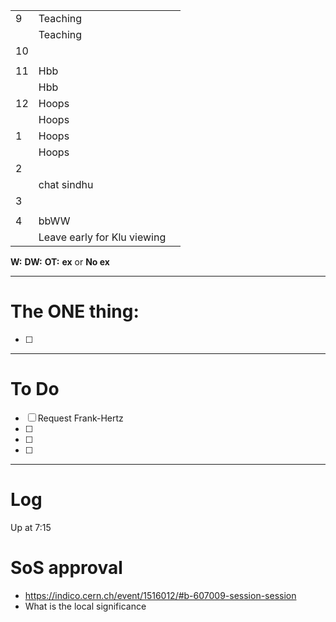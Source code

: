 
|     |                             |     |
| --- | --------------------------- | --- |
| 9   | Teaching                    |     |
|     | Teaching                    |     |
| 10  |                             |     |
|     |                             |     |
| 11  | Hbb                         |     |
|     | Hbb                         |     |
| 12  | Hoops                       |     |
|     | Hoops                       |     |
| 1   | Hoops                       |     |
|     | Hoops                       |     |
| 2   |                             |     |
|     | chat sindhu                 |     |
| 3   |                             |     |
|     |                             |     |
| 4   | bbWW                        |     |
|     | Leave early for Klu viewing |     |

**W:**
**DW:**
**OT:**
**ex** or **No ex**

---
# The ONE thing: 
- [ ] 

---
# To Do

- [ ] Request Frank-Hertz
- [ ] 
- [ ] 
- [ ] 

---

# Log

Up at 7:15

# SoS approval 
- https://indico.cern.ch/event/1516012/#b-607009-session-session
- What is the local significance 

